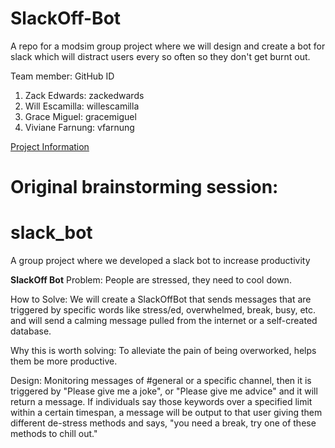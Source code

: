 # SlackOff-Bot
A repo for a modsim group project where we will design and create a bot for slack which will distract users every so often so they don't get burnt out.

Team member: GitHub ID
1. Zack Edwards: zackedwards
2. Will Escamilla: willescamilla
3. Grace Miguel: gracemiguel
4. Viviane Farnung: vfarnung

[Project Information](./DESIGN.md)

# Original brainstorming session:

# slack_bot
A group project where we developed a slack bot to increase productivity

 **SlackOff Bot**
Problem: People are stressed, they need to cool down.

How to Solve: We will create a SlackOffBot that sends messages that are triggered by specific words like stress/ed, overwhelmed, break, busy, etc.  and will send a calming      message pulled from the internet or a self-created database. 

Why this is worth solving: To alleviate the pain of being overworked, helps them be more productive. 

Design: Monitoring messages of #general or a specific channel, then it is triggered by "Please give me a joke", or "Please give me advice" and it will return a message.
If individuals say those keywords over a specified limit within a certain timespan, a message will be output to that user giving them different de-stress methods and says, "you need a break, try one of these methods to chill out."
